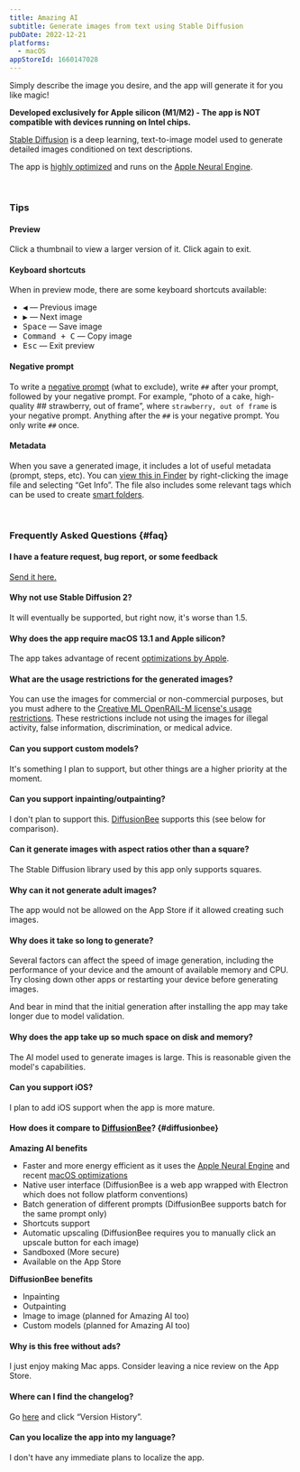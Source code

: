 ```yaml
---
title: Amazing AI
subtitle: Generate images from text using Stable Diffusion
pubDate: 2022-12-21
platforms:
  - macOS
appStoreId: 1660147028
---
```


Simply describe the image you desire, and the app will generate it for you like magic!

**Developed exclusively for Apple silicon (M1/M2) - The app is NOT compatible with devices running on Intel chips.**

[Stable Diffusion](https://en.wikipedia.org/wiki/Stable_Diffusion) is a deep learning, text-to-image model used to generate detailed images conditioned on text descriptions.

The app is [highly optimized](https://machinelearning.apple.com/research/stable-diffusion-coreml-apple-silicon) and runs on the [Apple Neural Engine](https://apple.fandom.com/wiki/Neural_Engine).

<br>

### Tips

#### Preview

Click a thumbnail to view a larger version of it. Click again to exit.

#### Keyboard shortcuts

When in preview mode, there are some keyboard shortcuts available:
- <kbd>◀</kbd> — Previous image
- <kbd>▶</kbd> — Next image
- <kbd>Space</kbd> — Save image
- <kbd>Command + C</kbd> — Copy image
- <kbd>Esc</kbd> — Exit preview

#### Negative prompt

To write a [negative prompt](https://dreamlike.art/guides/guide-to-stable-diffusion-negative-prompt-parameter) (what to exclude), write `##` after your prompt, followed by your negative prompt. For example, “photo of a cake, high-quality ## strawberry, out of frame”, where `strawberry, out of frame` is your negative prompt. Anything after the `##` is your negative prompt. You only write `##` once.

#### Metadata

When you save a generated image, it includes a lot of useful metadata (prompt, steps, etc). You can [view this in Finder](https://twitter.com/sindresorhus/status/1611441129622278146/photo/1) by right-clicking the image file and selecting “Get Info”. The file also includes some relevant tags which can be used to create [smart folders](https://support.apple.com/guide/mac-help/tag-files-and-folders-mchlp15236/mac).

<br>

### Frequently Asked Questions {#faq}

#### I have a feature request, bug report, or some feedback

[Send it here.](https://sindresorhus.com/feedback?product=Amazing%20AI&referrer=Website-FAQ)

#### Why not use Stable Diffusion 2?

It will eventually be supported, but right now, it's worse than 1.5.

#### Why does the app require macOS 13.1 and Apple silicon?

The app takes advantage of recent [optimizations by Apple](https://machinelearning.apple.com/research/stable-diffusion-coreml-apple-silicon).

#### What are the usage restrictions for the generated images?

You can use the images for commercial or non-commercial purposes, but you must adhere to the [Creative ML OpenRAIL-M license's usage restrictions](https://github.com/CompVis/stable-diffusion/blob/21f890f9da3cfbeaba8e2ac3c425ee9e998d5229/LICENSE#L69-L82). These restrictions include not using the images for illegal activity, false information, discrimination, or medical advice.

#### Can you support custom models?

It's something I plan to support, but other things are a higher priority at the moment.

#### Can you support inpainting/outpainting?

I don't plan to support this. [DiffusionBee](https://diffusionbee.com) supports this (see below for comparison).

#### Can it generate images with aspect ratios other than a square?

The Stable Diffusion library used by this app only supports squares.

#### Why can it not generate adult images?

The app would not be allowed on the App Store if it allowed creating such images.

#### Why does it take so long to generate?

Several factors can affect the speed of image generation, including the performance of your device and the amount of available memory and CPU. Try closing down other apps or restarting your device before generating images.

And bear in mind that the initial generation after installing the app may take longer due to model validation.

#### Why does the app take up so much space on disk and memory?

The AI model used to generate images is large. This is reasonable given the model's capabilities.

#### Can you support iOS?

I plan to add iOS support when the app is more mature.

#### How does it compare to [DiffusionBee](https://github.com/divamgupta/diffusionbee-stable-diffusion-ui)? {#diffusionbee}

**Amazing AI benefits**

- Faster and more energy efficient as it uses the [Apple Neural Engine](https://apple.fandom.com/wiki/Neural_Engine) and recent [macOS optimizations](https://machinelearning.apple.com/research/stable-diffusion-coreml-apple-silicon)
- Native user interface (DiffusionBee is a web app wrapped with Electron which does not follow platform conventions)
- Batch generation of different prompts (DiffusionBee supports batch for the same prompt only)
- Shortcuts support
- Automatic upscaling (DiffusionBee requires you to manually click an upscale button for each image)
- Sandboxed (More secure)
- Available on the App Store

**DiffusionBee benefits**

- Inpainting
- Outpainting
- Image to image (planned for Amazing AI too)
- Custom models (planned for Amazing AI too)

#### Why is this free without ads?

I just enjoy making Mac apps. Consider leaving a nice review on the App Store.

#### Where can I find the changelog?

Go [here](https://apps.apple.com/app/id1660147028) and click “Version History”.

#### Can you localize the app into my language?

I don't have any immediate plans to localize the app.
